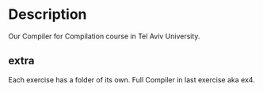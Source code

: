 # Description
Our Compiler for Compilation course in Tel Aviv University.
## extra
Each exercise has a folder of its own. Full Compiler in last exercise aka ex4.
